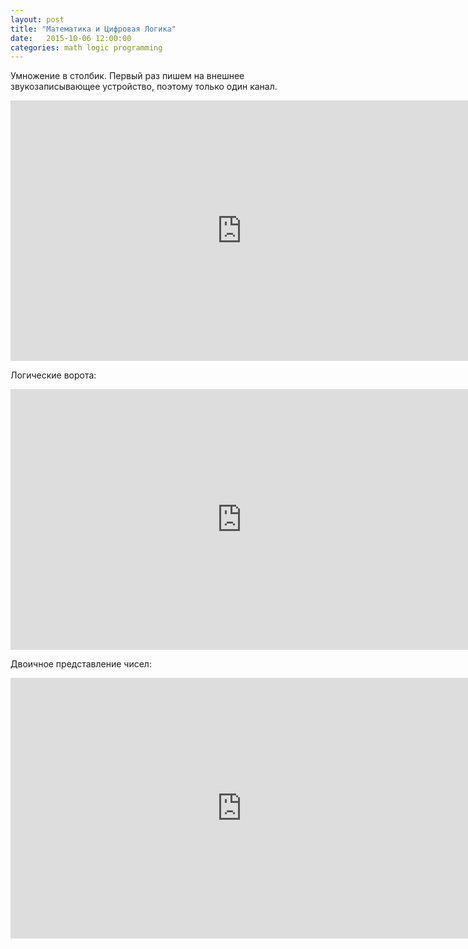 ```yaml
---
layout: post
title: "Математика и Цифровая Логика"
date:   2015-10-06 12:00:00
categories: math logic programming
---
```


Умножение в столбик. Первый раз пишем на внешнее звукозаписывающее устройство, поэтому только один канал.

<iframe width="740" height="417" src="https://www.youtube.com/embed/wbN1cr4nWt8" frameborder="0" allowfullscreen></iframe>

Логические ворота:

<iframe width="740" height="417" src="https://www.youtube.com/embed/s7y-fULf01g" frameborder="0" allowfullscreen></iframe>

Двоичное представление чисел:

<iframe width="740" height="417" src="https://www.youtube.com/embed/uwtdxBid4xc" frameborder="0" allowfullscreen></iframe>